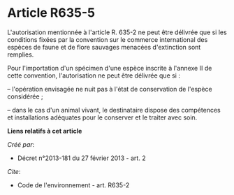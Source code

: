 # Article R635-5

L'autorisation mentionnée à l'article R. 635-2 ne peut être délivrée que si les conditions fixées par la convention sur le
commerce international des espèces de faune et de flore sauvages menacées d'extinction sont remplies.

Pour l'importation d'un spécimen d'une espèce inscrite à l'annexe II de cette convention, l'autorisation ne peut être
délivrée que si :

– l'opération envisagée ne nuit pas à l'état de conservation de l'espèce considérée ;

– dans le cas d'un animal vivant, le destinataire dispose des compétences et installations adéquates pour le conserver et le
traiter avec soin.

**Liens relatifs à cet article**

_Créé par_:

  - Décret n°2013-181 du 27 février 2013 - art. 2

_Cite_:

  - Code de l'environnement - art. R635-2
